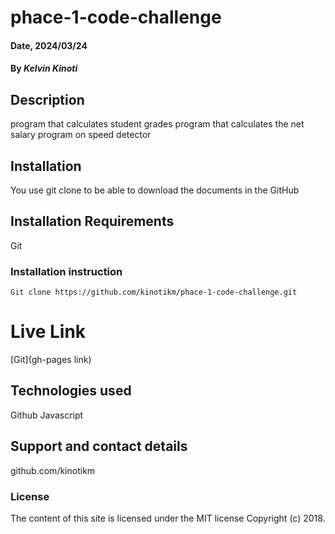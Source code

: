 # phace-1-code-challenge


#### Date, 2024/03/24

#### By *Kelvin Kinoti*

## Description
program that calculates student grades
program that calculates the net salary
program on speed detector


## Installation
You use git clone to be able to download the documents in the GitHub

## Installation Requirements
Git

### Installation instruction
```
Git clone https://github.com/kinotikm/phace-1-code-challenge.git

```

# Live Link
[Git](gh-pages link)

## Technologies used
Github
Javascript

## Support and contact details
github.com/kinotikm

### License
The content of this site is licensed under the MIT license
Copyright (c) 2018.




